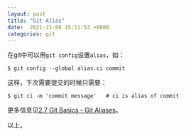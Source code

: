 ```yaml
---
layout: post
title: "Git Alias"
date:  2021-11-08 15:11:53 +0800
categories: git
---
```


在git中可以用`git config`设置`alias`，如：
```
$ git config --global alias.ci commit
```

这样，下次需要提交的时候只需要：
```
$ git ci -m 'commit message'   # ci is alias of commit 
```

更多信息见[2.7 Git Basics - Git Aliases](https://git-scm.com/book/en/v2/Git-Basics-Git-Aliases)。

以上。
